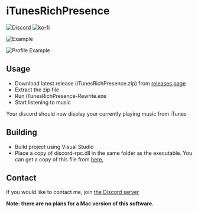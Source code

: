 # iTunesRichPresence

[![Discord](https://discordapp.com/api/guilds/422759073499578411/widget.png)](https://discord.gg/57a8dqb)
[![ko-fi](https://www.ko-fi.com/img/donate_sm.png)](https://ko-fi.com/O5O2FSWT)

![Example](example.png)

![Profile Example](example_profile.png)

## Usage

* Download latest release (iTunesRichPresence.zip) from [releases page](https://github.com/nint8835/iTunesRichPresence/releases)
* Extract the zip file
* Run iTunesRichPresence-Rewrite.exe
* Start listening to music

Your discord should now display your currently playing music from iTunes

## Building

* Build project using Visual Studio
* Place a copy of discord-rpc.dll in the same folder as the executable. You can get a copy of this file from [here.](https://github.com/discordapp/discord-rpc/releases)

## Contact

If you would like to contact me, join [the Discord server](https://discord.gg/57a8dqb)

**Note: there are no plans for a Mac version of this software.**
